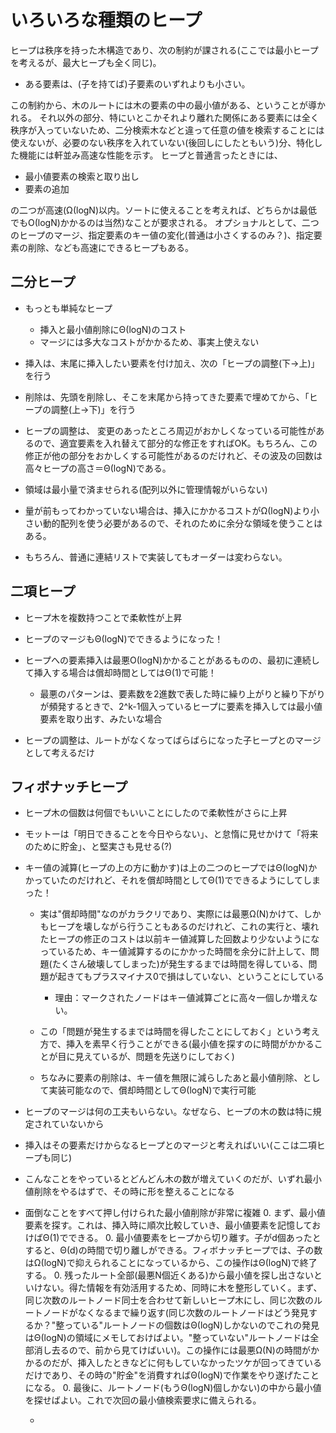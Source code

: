 ﻿いろいろな種類のヒープ
========
ヒープは秩序を持った木構造であり、次の制約が課される(ここでは最小ヒープを考えるが、最大ヒープも全く同じ)。

- ある要素は、(子を持てば)子要素のいずれよりも小さい。

この制約から、木のルートには木の要素の中の最小値がある、ということが導かれる。
それ以外の部分、特にいとこかそれより離れた関係にある要素には全く秩序が入っていないため、二分検索木などと違って任意の値を検索することには使えないが、必要のない秩序を入れていない(後回しにしたともいう)分、特化した機能には軒並み高速な性能を示す。
ヒープと普通言ったときには、

- 最小値要素の検索と取り出し
- 要素の追加

の二つが高速(Ω(logN)以内。ソートに使えることを考えれば、どちらかは最低でもΟ(logN)かかるのは当然)なことが要求される。
オプショナルとして、二つのヒープのマージ、指定要素のキー値の変化(普通は小さくするのみ？)、指定要素の削除、なども高速にできるヒープもある。

## 二分ヒープ

- もっとも単純なヒープ
   - 挿入と最小値削除にΘ(logN)のコスト
   - マージには多大なコストがかかるため、事実上使えない

- 挿入は、末尾に挿入したい要素を付け加え、次の「ヒープの調整(下→上)」を行う
- 削除は、先頭を削除し、そこを末尾から持ってきた要素で埋めてから、「ヒープの調整(上→下)」を行う

- ヒープの調整は、 変更のあったところ周辺がおかしくなっている可能性があるので、適宜要素を入れ替えて部分的な修正をすればOK。もちろん、この修正が他の部分をおかしくする可能性があるのだけれど、その波及の回数は高々ヒープの高さ＝Θ(logN)である。

- 領域は最小量で済ませられる(配列以外に管理情報がいらない)
- 量が前もってわかっていない場合は、挿入にかかるコストがΩ(logN)より小さい動的配列を使う必要があるので、それのために余分な領域を使うことはある。
- もちろん、普通に連結リストで実装してもオーダーは変わらない。

## 二項ヒープ

- ヒープ木を複数持つことで柔軟性が上昇
- ヒープのマージもΘ(logN)でできるようになった！
- ヒープへの要素挿入は最悪Ο(logN)かかることがあるものの、最初に連続して挿入する場合は償却時間としてはΘ(1)で可能！
   - 最悪のパターンは、要素数を2進数で表した時に繰り上がりと繰り下がりが頻発するときで、2^k-1個入っているヒープに要素を挿入しては最小値要素を取り出す、みたいな場合

- ヒープの調整は、ルートがなくなってばらばらになった子ヒープとのマージとして考えるだけ

## フィボナッチヒープ

- ヒープ木の個数は何個でもいいことにしたので柔軟性がさらに上昇
- モットーは「明日できることを今日やらない」、と怠惰に見せかけて「将来のために貯金」、と堅実さも見せる(?)
- キー値の減算(ヒープの上の方に動かす)は上の二つのヒープではΘ(logN)かかっていたのだけれど、それを償却時間としてΘ(1)でできるようにしてしまった！
   - 実は"償却時間"なのがカラクリであり、実際には最悪Ω(N)かけて、しかもヒープを壊しながら行うこともあるのだけれど、これの実行と、壊れたヒープの修正のコストは以前キー値減算した回数より少ないようになっているため、キー値減算するのにかかった時間を余分に計上して、問題(たくさん破壊してしまった)が発生するまでは時間を得している、問題が起きてもプラスマイナス0で損はしていない、ということにしている
      - 理由：マークされたノードはキー値減算ごとに高々一個しか増えない。

   - この「問題が発生するまでは時間を得したことにしておく」という考え方で、挿入を素早く行うことができる(最小値を探すのに時間がかかることが目に見えているが、問題を先送りにしておく)
   - ちなみに要素の削除は、キー値を無限に減らしたあと最小値削除、として実装可能なので、償却時間としてΘ(logN)で実行可能

- ヒープのマージは何の工夫もいらない。なぜなら、ヒープの木の数は特に規定されていないから
- 挿入はその要素だけからなるヒープとのマージと考えればいい(ここは二項ヒープも同じ)
- こんなことをやっているとどんどん木の数が増えていくのだが、いずれ最小値削除をやるはずで、その時に形を整えることになる

- 面倒なことをすべて押し付けられた最小値削除が非常に複雑
   0. まず、最小値要素を探す。これは、挿入時に順次比較していき、最小値要素を記憶しておけばΘ(1)でできる。
   0. 最小値要素をヒープから切り離す。子がd個あったとすると、Θ(d)の時間で切り離しができる。フィボナッチヒープでは、子の数はΩ(logN)で抑えられることになっているから、この操作はΘ(logN)で終了する。
   0. 残ったルート全部(最悪N個近くある)から最小値を探し出さないといけない。得た情報を有効活用するため、同時に木を整形していく。まず、同じ次数のルートノード同士を合わせて新しいヒープ木にし、同じ次数のルートノードがなくなるまで繰り返す(同じ次数のルートノードはどう発見するか？"整っている"ルートノードの個数はΘ(logN)しかないのでこれの発見はΘ(logN)の領域にメモしておけばよい。"整っていない"ルートノードは全部消し去るので、前から見てけばいい)。この操作には最悪Ω(N)の時間がかかるのだが、挿入したときなどに何もしていなかったツケが回ってきているだけであり、その時の"貯金"を消費すればΘ(logN)で作業をやり遂げたことになる。
   0. 最後に、ルートノード(もうΘ(logN)個しかない)の中から最小値を探せばよい。これで次回の最小値検索要求に備えられる。

   -
